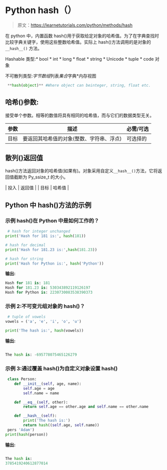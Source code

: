 # Python hash（）

> 原文：<https://learnetutorials.com/python/methods/hash>

在 python 中，内置函数 hash()用于获取给定对象的哈希值。为了在字典查找时比较字典关键字，使用这些整数哈希值。实际上 hash()方法调用的是对象的 `__hash__()` 方法。

Hashable 类型:* bool * int * long * float * string * Unicode * tuple * code 对象

不可散列类型:*字节数组*列表*集合*字典*内存视图

```py
 **hash(object)** #Where object can beinteger, string, float etc. 

```

## 哈希()参数:

接受单个参数。相等的数值将具有相同的哈希值，而与它们的数据类型无关。

| 参数 | 描述 | 必需/可选 |
| --- | --- | --- |
| 目标 | 要返回其哈希值的对象(整数、字符串、浮点) | 可选择的 |

## 散列()返回值

hash()方法返回对象的哈希值(如果有)。对象采用自定义`__hash__()`方法，它将返回值截断为 Py_ssize_t 的大小。

| 投入 | 返回值 |
| 目标 | 哈希值 |

## Python 中 hash()方法的示例

### 示例 hash()在 Python 中是如何工作的？

```py
 # hash for integer unchanged
print('Hash for 181 is:', hash(181))

# hash for decimal
print('Hash for 181.23 is:',hash(181.23))

# hash for string
print('Hash for Python is:', hash('Python')) 

```

**输出:**

```py
Hash for 181 is: 181
Hash for 181.23 is: 530343892119126197
Hash for Python is: 2230730083538390373 
```

### 示例 2:不可变元组对象的 hash()？

```py
 # tuple of vowels
vowels = ('a', 'e', 'i', 'o', 'u')

print('The hash is:', hash(vowels)) 
```

**输出:**

```py

The hash is: -695778075465126279 
```

### 示例 3:通过覆盖 __hash__()为自定义对象设置 hash()

```py
 class Person:
    def __init__(self, age, name):
        self.age = age
        self.name = name

    def __eq__(self, other):
        return self.age == other.age and self.name == other.name

    def __hash__(self):
        print('The hash is:')
        return hash((self.age, self.name))
 pers 'Adam')
print(hash(person)) 

```

**输出:**

```py

The hash is:
3785419240612877014 
```